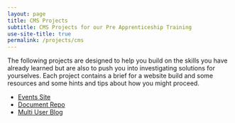 ```yaml
---
layout: page
title: CMS Projects
subtitle: CMS Projects for our Pre Apprenticeship Training
use-site-title: true
permalink: /projects/cms
---
```

The following projects are designed to help you build on the skills you have already learned but are also to push you into investigating solutions for yourselves. Each project contains a brief for a website build and some resources and some hints and tips about how you might proceed.

  * [Events Site](projects/cms/events-site)
  * [Document Repo](projects/cms/doc-repo)
  * [Multi User Blog](projects/cms/multi-user-blog)
